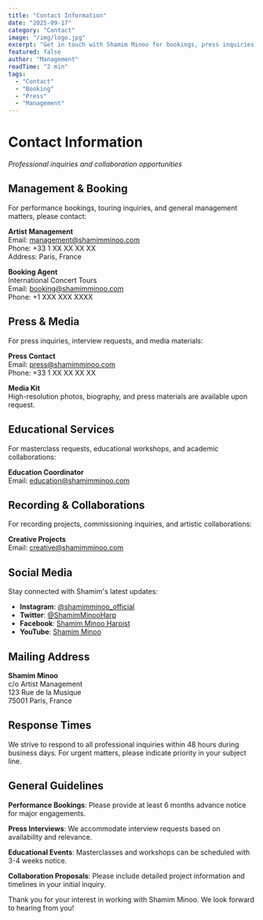 ```yaml
---
title: "Contact Information"
date: "2025-09-17"
category: "Contact"
image: "/img/logo.jpg"
excerpt: "Get in touch with Shamim Minoo for bookings, press inquiries, and collaboration opportunities."
featured: false
author: "Management"
readTime: "2 min"
tags:
  - "Contact"
  - "Booking"
  - "Press"
  - "Management"
---
```


# Contact Information

*Professional inquiries and collaboration opportunities*

## Management & Booking

For performance bookings, touring inquiries, and general management matters, please contact:

**Artist Management**  
Email: [management@shamimminoo.com](mailto:management@shamimminoo.com)  
Phone: +33 1 XX XX XX XX  
Address: Paris, France

**Booking Agent**  
International Concert Tours  
Email: [booking@shamimminoo.com](mailto:booking@shamimminoo.com)  
Phone: +1 XXX XXX XXXX  

## Press & Media

For press inquiries, interview requests, and media materials:

**Press Contact**  
Email: [press@shamimminoo.com](mailto:press@shamimminoo.com)  
Phone: +33 1 XX XX XX XX

**Media Kit**  
High-resolution photos, biography, and press materials are available upon request.

## Educational Services

For masterclass requests, educational workshops, and academic collaborations:

**Education Coordinator**  
Email: [education@shamimminoo.com](mailto:education@shamimminoo.com)

## Recording & Collaborations

For recording projects, commissioning inquiries, and artistic collaborations:

**Creative Projects**  
Email: [creative@shamimminoo.com](mailto:creative@shamimminoo.com)

## Social Media

Stay connected with Shamim's latest updates:

- **Instagram**: [@shamimminoo_official](https://instagram.com/shamimminoo_official)
- **Twitter**: [@ShamimMinooHarp](https://twitter.com/ShamimMinooHarp)
- **Facebook**: [Shamim Minoo Harpist](https://facebook.com/shamimminooharp)
- **YouTube**: [Shamim Minoo](https://youtube.com/shamimminoo)

## Mailing Address

**Shamim Minoo**  
c/o Artist Management  
123 Rue de la Musique  
75001 Paris, France

## Response Times

We strive to respond to all professional inquiries within 48 hours during business days. For urgent matters, please indicate priority in your subject line.

## General Guidelines

**Performance Bookings**: Please provide at least 6 months advance notice for major engagements.

**Press Interviews**: We accommodate interview requests based on availability and relevance.

**Educational Events**: Masterclasses and workshops can be scheduled with 3-4 weeks notice.

**Collaboration Proposals**: Please include detailed project information and timelines in your initial inquiry.

Thank you for your interest in working with Shamim Minoo. We look forward to hearing from you!
